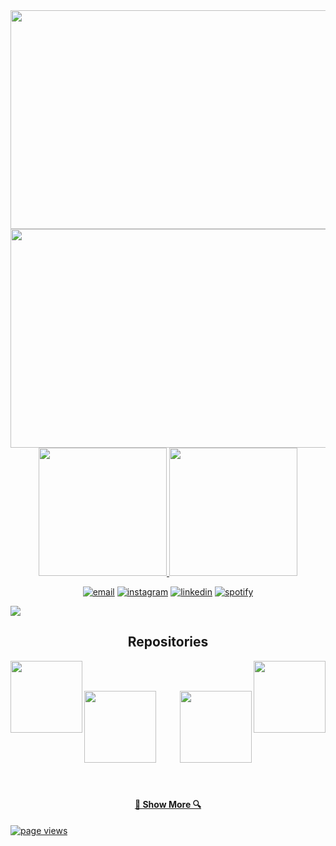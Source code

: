 
  <div class="container">

  <img height="350px" width="1000px" src="./andersonlopes.gif"/>
  <img height="350px" width="1000px" src="./part2.gif"/>
     
  

  <div align= "center">
    <a href="https://github.com/andersonllopes">
    <img height="205em" src="https://github-readme-stats.vercel.app/api?username=andersonllopes&show_icons=true&title_color=d41313&icon_color=d41313&text_color=ffff&bg_color=0,000000,000000&include_all_commits=true&count_private=true"/>
    <img height="205em" src="https://github-readme-stats.vercel.app/api/top-langs/?username=andersonllopes&layout=compact&langs_count=7&title_color=d41313&icon_color=d41313&text_color=ffff&bg_color=0,000000,000000"/>
  </div>


  <p align="center">
    <a href="mailto:anderson2009@gmail.com" target="_blank"><img src="https://img.icons8.com/color/96/000000/gmail.png" alt="email"/></a>
    <a href="https://www.instagram.com/anderson_llopes" target="_blank"><img src="https://img.icons8.com/color/96/000000/instagram-new.png" alt="instagram"/></a>
    <a href="https://www.linkedin.com/in/anderson-lopes-b4b83713a/" target="_blank"><img src="https://img.icons8.com/color/96/000000/linkedin.png" alt="linkedin"/></a>
    <a href="https://open.spotify.com/user/22e6xkeh4iobxrq5mnoedzqyq" target="_blank"><img src="https://img.icons8.com/color/96/000000/spotify--v1.png" alt="spotify"/></a>
  </p>



  <img src="https://github-profile-trophy.vercel.app/?username=thalesbmc&column=7&theme=radical&no-frame=true&title=Commit,Repositories" />






  <h2 align="center">Repositories</h2>

  <p width="100%" align="center">
     <a align="right" href="https://github.com/ThalesBMC/Food-App-with-RN" title="Delivery App"><img align="left" height="115" src="https://github-readme-stats.vercel.app/api/pin/?username=thalesbmc&repo=Food-App-with-RN&theme=nightowl"></a>
    <a align="left" href="https://github.com/ThalesBMC/TylesClothing" title="Clothing store"><img align="right" height="115" src="https://github-readme-stats.vercel.app/api/pin/?username=thalesbmc&repo=TylesClothing&theme=nightowl"></a>

  </p>
  <br><br>
  <p width="100%" align="center">
    <a align="right" href="https://github.com/ThalesBMC/React-Native-PomodoroAPP" title="Pomodoro with React Native"><img align="left" height="115" src="https://github-readme-stats.vercel.app/api/pin/?username=thalesbmc&repo=React-Native-PomodoroAPP&theme=nightowl"></a>
    <a align="left" href="https://github.com/ThalesBMC/FocoSaudavel" title="Pomodoro with react.js"><img align="right" height="115" src="https://github-readme-stats.vercel.app/api/pin/?username=thalesbmc&repo=FocoSaudavel&theme=nightowl"></a>
  </p>
  <br><br>
  <br><br><br><br><br><br><br>
  <h4 align="center">
    <a href="https://github.com/ThalesBMC?tab=repositories" title="Show Repositories">🔎 Show More 🔍</a>
  </h4>

   <a href="https://github.com/MacroPower/ThalesBMC">
      <img src="https://komarev.com/ghpvc/?username=thalesbmc" alt="page views" />
   </a>
    </div>

  






